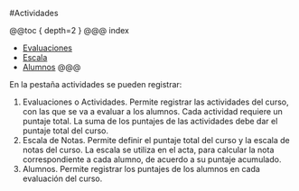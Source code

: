 #Actividades

@@toc { depth=2 }
@@@ index
* [Evaluaciones](evaluaciones.md) 
* [Escala](escala.md)
* [Alumnos](alumnos.md)
@@@

En la pestaña actividades se pueden registrar:

1. Evaluaciones o Actividades. Permite registrar las actividades del curso, con las que se va a evaluar a los alumnos. Cada actividad
requiere un puntaje total. La suma de los puntajes de las actividades debe dar el puntaje total del curso.   
2. Escala de Notas. Permite definir el puntaje total del curso y la escala de notas del curso. La escala se
utiliza en el acta, para calcular la nota correspondiente a cada alumno, de acuerdo a su puntaje acumulado.   
3. Alumnos. Permite registrar los puntajes de los alumnos en cada evaluación del curso.  